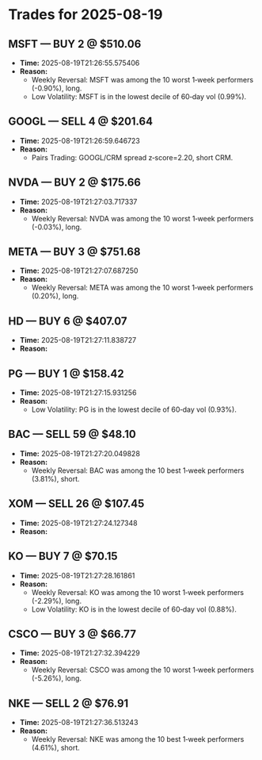 # Trades for 2025-08-19

## MSFT — BUY 2 @ $510.06
- **Time:** 2025-08-19T21:26:55.575406
- **Reason:**
  - Weekly Reversal: MSFT was among the 10 worst 1‑week performers (-0.90%), long.
  - Low Volatility: MSFT is in the lowest decile of 60‑day vol (0.99%).

## GOOGL — SELL 4 @ $201.64
- **Time:** 2025-08-19T21:26:59.646723
- **Reason:**
  - Pairs Trading: GOOGL/CRM spread z‑score=2.20, short CRM.

## NVDA — BUY 2 @ $175.66
- **Time:** 2025-08-19T21:27:03.717337
- **Reason:**
  - Weekly Reversal: NVDA was among the 10 worst 1‑week performers (-0.03%), long.

## META — BUY 3 @ $751.68
- **Time:** 2025-08-19T21:27:07.687250
- **Reason:**
  - Weekly Reversal: META was among the 10 worst 1‑week performers (0.20%), long.

## HD — BUY 6 @ $407.07
- **Time:** 2025-08-19T21:27:11.838727
- **Reason:**

## PG — BUY 1 @ $158.42
- **Time:** 2025-08-19T21:27:15.931256
- **Reason:**
  - Low Volatility: PG is in the lowest decile of 60‑day vol (0.93%).

## BAC — SELL 59 @ $48.10
- **Time:** 2025-08-19T21:27:20.049828
- **Reason:**
  - Weekly Reversal: BAC was among the 10 best 1‑week performers (3.81%), short.

## XOM — SELL 26 @ $107.45
- **Time:** 2025-08-19T21:27:24.127348
- **Reason:**

## KO — BUY 7 @ $70.15
- **Time:** 2025-08-19T21:27:28.161861
- **Reason:**
  - Weekly Reversal: KO was among the 10 worst 1‑week performers (-2.29%), long.
  - Low Volatility: KO is in the lowest decile of 60‑day vol (0.88%).

## CSCO — BUY 3 @ $66.77
- **Time:** 2025-08-19T21:27:32.394229
- **Reason:**
  - Weekly Reversal: CSCO was among the 10 worst 1‑week performers (-5.26%), long.

## NKE — SELL 2 @ $76.91
- **Time:** 2025-08-19T21:27:36.513243
- **Reason:**
  - Weekly Reversal: NKE was among the 10 best 1‑week performers (4.61%), short.

